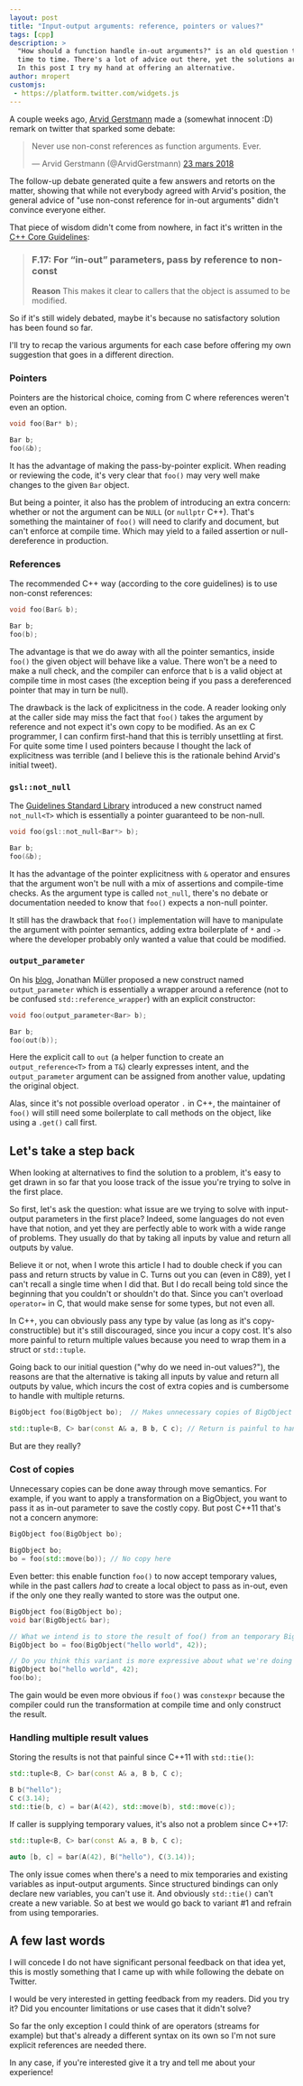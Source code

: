 ```yaml
---
layout: post
title: "Input-output arguments: reference, pointers or values?"
tags: [cpp]
description: >
  "How should a function handle in-out arguments?" is an old question that still come back from
  time to time. There's a lot of advice out there, yet the solutions are still debated.
  In this post I try my hand at offering an alternative.
author: mropert
customjs:
 - https://platform.twitter.com/widgets.js
---
```


A couple weeks ago, [Arvid Gerstmann](https://twitter.com/ArvidGerstmann) made a (somewhat innocent :D)
remark on twitter that sparked some debate:

<blockquote class="twitter-tweet" data-lang="en">
<p lang="en" dir="ltr">Never use non-const references as function arguments. Ever.</p>
&mdash; Arvid Gerstmann (@ArvidGerstmann)
<a href="https://twitter.com/ArvidGerstmann/status/977186597266477056?ref_src=twsrc%5Etfw">23 mars 2018</a>
</blockquote>

The follow-up debate generated quite a few answers and retorts on the matter, showing that while
not everybody agreed with Arvid's position, the general advice of "use non-const reference for in-out
arguments" didn't convince everyone either.

That piece of wisdom didn't come from nowhere, in fact it's written in the
[C++ Core Guidelines](http://isocpp.github.io/CppCoreGuidelines/CppCoreGuidelines#f17-for-in-out-parameters-pass-by-reference-to-non-const):

> ### F.17: For “in-out” parameters, pass by reference to non-const
>
> **Reason** This makes it clear to callers that the object is assumed to be modified.

So if it's still widely debated, maybe it's because no satisfactory solution has been found so far.

I'll try to recap the various arguments for each case before offering my own suggestion
that goes in a different direction.

### Pointers

Pointers are the historical choice, coming from C where references weren't even an option.

```cpp
void foo(Bar* b);

Bar b;
foo(&b);
```

It has the advantage of making the pass-by-pointer explicit. When reading or reviewing the code, it's
very clear that `foo()` may very well make changes to the given `Bar` object.

But being a pointer, it also has the problem of introducing an extra concern: whether or not the argument
can be `NULL` (or `nullptr` C++). That's something the maintainer of `foo()` will need to clarify
and document, but can't enforce at compile time. Which may yield to a failed assertion or null-dereference
in production.

### References

The recommended C++ way (according to the core guidelines) is to use non-const references:

```cpp
void foo(Bar& b);

Bar b;
foo(b);
```

The advantage is that we do away with all the pointer semantics, inside `foo()` the given object
will behave like a value. There won't be a need to make a null check, and the compiler can enforce
that `b` is a valid object at compile time in most cases (the exception being if you pass a dereferenced
pointer that may in turn be null).

The drawback is the lack of explicitness in the code. A reader looking only at the caller side may miss the fact
that `foo()` takes the argument by reference and not expect it's own copy to be modified.
As an ex C programmer, I can confirm first-hand that this is terribly unsettling at first. For quite
some time I used pointers because I thought the lack of explicitness was terrible (and I believe
this is the rationale behind Arvid's initial tweet).

### `gsl::not_null`

The [Guidelines Standard Library](https://github.com/Microsoft/GSL) introduced a new construct named
`not_null<T>` which is essentially a pointer guaranteed to be non-null.

```cpp
void foo(gsl::not_null<Bar*> b);

Bar b;
foo(&b);
```

It has the advantage of the pointer explicitness with `&` operator and ensures that the argument
won't be null with a mix of assertions and compile-time checks. As the argument type is called `not_null`,
there's no debate or documentation needed to know that `foo()` expects a non-null pointer.

It still has the drawback that `foo()` implementation will have to manipulate the argument with pointer
semantics, adding extra boilerplate of `*` and `->` where the developer probably only wanted a value
that could be modified.

### `output_parameter`

On his [blog](https://foonathan.net/blog/2016/10/26/output-parameter.html), Jonathan Müller proposed
a new construct named `output_parameter` which is essentially a wrapper around a reference (not
to be confused `std::reference_wrapper`) with an explicit constructor:

```cpp
void foo(output_parameter<Bar> b);

Bar b;
foo(out(b));
```

Here the explicit call to `out` (a helper function to create an `output_reference<T>` from a `T&`)
clearly expresses intent, and the `output_parameter` argument can be assigned from another value,
updating the original object.

Alas, since it's not possible overload operator `.` in C++, the maintainer of `foo()` will still
need some boilerplate to call methods on the object, like using a `.get()` call first.

## Let's take a step back

When looking at alternatives to find the solution to a problem, it's easy to get drawn in so far
that you loose track of the issue you're trying to solve in the first place.

So first, let's ask the question: what issue are we trying to solve with input-output parameters in the
first place? Indeed, some languages do not even have that notion, and yet they are perfectly
able to work with a wide range of problems. They usually do that by taking all inputs by value
and return all outputs by value.

Believe it or not, when I wrote this article I had to double check if you can pass and return
structs by value in C. Turns out you can (even in C89), yet I can't recall a single time when I did
that. But I do recall being told since the beginning that you couldn't or shouldn't do that. Since you
can't overload `operator=` in C, that would make sense for some types, but not even all.

In C++, you can obviously pass any type by value (as long as it's copy-constructible) but it's
still discouraged, since you incur a copy cost. It's also more painful to return multiple values
because you need to wrap them in a struct or `std::tuple`.

Going back to our initial question ("why do we need in-out values?"), the reasons are that the
alternative is taking all inputs by value and return all outputs by value, which incurs the cost
of extra copies and is cumbersome to handle with multiple returns.

```cpp
BigObject foo(BigObject bo);  // Makes unnecessary copies of BigObject

std::tuple<B, C> bar(const A& a, B b, C c); // Return is painful to handle
```

But are they really?

### Cost of copies

Unnecessary copies can be done away through move semantics. For example, if you want
to apply a transformation on a BigObject, you want to pass it as in-out parameter to save the costly
copy. But post C++11 that's not a concern anymore:

```cpp
BigObject foo(BigObject bo);

BigObject bo;
bo = foo(std::move(bo)); // No copy here
```

Even better: this enable function `foo()` to now accept temporary values, while in the past callers
*had* to create a local object to pass as in-out, even if the only one they really wanted to store
was the output one.

```cpp
BigObject foo(BigObject bo);
void bar(BigObject& bar);

// What we intend is to store the result of foo() from an temporary BigObject
BigObject bo = foo(BigObject("hello world", 42));

// Do you think this variant is more expressive about what we're doing here?
BigObject bo("hello world", 42);
foo(bo);
```

The gain would be even more obvious if `foo()` was `constexpr` because the compiler could run
the transformation at compile time and only construct the result.

### Handling multiple result values

Storing the results is not that painful since C++11 with `std::tie()`:

```cpp
std::tuple<B, C> bar(const A& a, B b, C c);

B b("hello");
C c(3.14);
std::tie(b, c) = bar(A(42), std::move(b), std::move(c));
```

If caller is supplying temporary values, it's also not a problem since C++17:

```cpp
std::tuple<B, C> bar(const A& a, B b, C c);

auto [b, c] = bar(A(42), B("hello"), C(3.14));
```

The only issue comes when there's a need to mix temporaries and existing variables as input-output
arguments.
Since structured bindings can only declare new variables, you can't use it. And obviously
`std::tie()` can't create a new variable. So at best we would go back to variant #1 and refrain
from using temporaries.

## A few last words

I will concede I do not have significant personal feedback on that idea yet, this is mostly something
that I came up with while following the debate on Twitter.

I would be very interested in getting feedback from my readers. Did you try it? Did you encounter
limitations or use cases that it didn't solve?

So far the only exception I could think of are operators (streams for example) but that's already
a different syntax on its own so I'm not sure explicit references are needed there.

In any case, if you're interested give it a try and tell me about your experience!